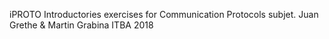 iPROTO
Introductories exercises for Communication Protocols subjet.
Juan Grethe & Martin Grabina
ITBA 2018